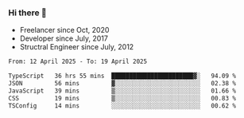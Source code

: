 ### Hi there 👋

- Freelancer since Oct, 2020
- Developer since July, 2017
- Structral Engineer since July, 2012

<!--START_SECTION:waka-->

```txt
From: 12 April 2025 - To: 19 April 2025

TypeScript   36 hrs 55 mins  ███████████████████████▓░   94.09 %
JSON         56 mins         ▓░░░░░░░░░░░░░░░░░░░░░░░░   02.38 %
JavaScript   39 mins         ▒░░░░░░░░░░░░░░░░░░░░░░░░   01.66 %
CSS          19 mins         ▒░░░░░░░░░░░░░░░░░░░░░░░░   00.83 %
TSConfig     14 mins         ░░░░░░░░░░░░░░░░░░░░░░░░░   00.62 %
```

<!--END_SECTION:waka-->

